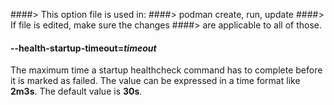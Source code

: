 ####> This option file is used in:
####>   podman create, run, update
####> If file is edited, make sure the changes
####> are applicable to all of those.
#### **--health-startup-timeout**=*timeout*

The maximum time a startup healthcheck command has to complete before it is marked as failed. The value can be expressed in a time
format like **2m3s**. The default value is **30s**.
